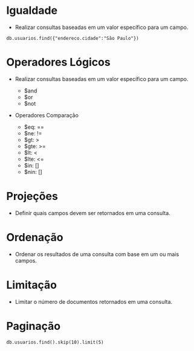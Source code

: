 # Igualdade

- Realizar consultas baseadas em um valor específico para um campo.

```
db.usuarios.find({"endereco.cidade":"São Paulo"})
```

# Operadores Lógicos

- Realizar consultas baseadas em um valor específico para um campo.
    * $and
    * $or
    * $not

- Operadores Comparação
    * $eq: ==
    * $ne: !=
    * $gt: >
    * $gte: >=
    * $lt: <
    * $lte: <=
    * $in: []
    * $nin: []

# Projeções

- Definir quais campos devem ser retornados em uma consulta.

# Ordenação

- Ordenar os resultados de uma consulta com base em um ou mais campos.

# Limitação

- Limitar o número de documentos retornados em uma consulta.

# Paginação

```
db.usuarios.find().skip(10).limit(5)
```

